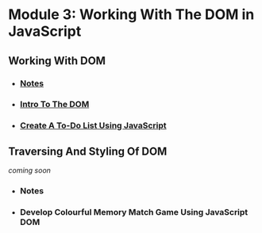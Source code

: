 # Module 3: Working With The DOM in JavaScript

## Working With DOM

- ### [Notes](./01-WorkingWithDOM/notes.md)
- ### [Intro To The DOM](./01-WorkingWithDOM/01-IntroToTheDom/)
- ### [Create A To-Do List Using JavaScript](./01-WorkingWithDOM/02-CreateAToDo/)

## Traversing And Styling Of DOM

*coming soon*
- ### Notes
- ### Develop Colourful Memory Match Game Using JavaScript DOM
